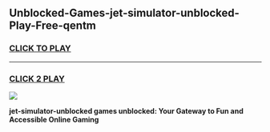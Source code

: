 
## Unblocked-Games-jet-simulator-unblocked-Play-Free-qentm
<h3>
<a href="https://premium76.site?title=jet-simulator-unblocked&ref=20M">CLICK TO PLAY</a></h3>
<hr>

<h3>
<a href="https://premium76.site?title=jet-simulator-unblocked&ref=20M">CLICK 2 PLAY</a>
  
</h3>

<a href="https://premium76.site?title=jet-simulator-unblocked&ref=19M"><img src="https://clearcache.store/games.png"></a>


**jet-simulator-unblocked games unblocked: Your Gateway to Fun and Accessible Online Gaming**
